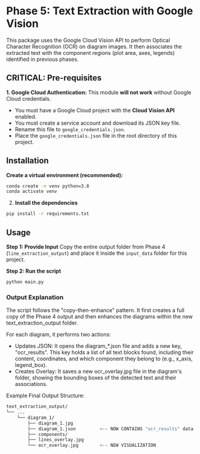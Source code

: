 # Phase 5: Text Extraction with Google Vision

This package uses the Google Cloud Vision API to perform Optical Character Recognition (OCR) on diagram images. It then associates the extracted text with the component regions (plot area, axes, legends) identified in previous phases.

## CRITICAL: Pre-requisites

**1. Google Cloud Authentication:**
This module **will not work** without Google Cloud credentials.
-   You must have a Google Cloud project with the **Cloud Vision API** enabled.
-   You must create a service account and download its JSON key file.
-   Rename this file to `google_credentials.json`.
-   Place the `google_credentials.json` file in the root directory of this project.

## Installation

**Create a virtual environment (recommended):**

```bash
conda create -n venv python=3.8
conda activate venv
```

2.  **Install the dependencies**
```bash
pip install -r requirements.txt
```


## Usage

**Step 1: Provide Input**
Copy the entire output folder from Phase 4 (`line_extraction_output`) and place it inside the `input_data` folder for this project.

**Step 2: Run the script**
```bash
python main.py
```
### Output Explanation
The script follows the "copy-then-enhance" pattern. It first creates a full copy of the Phase 4 output and then enhances the diagrams within the new text_extraction_output folder.

For each diagram, it performs two actions:
- Updates JSON: It opens the diagram_*.json file and adds a new key, "ocr_results". This key holds a list of all text blocks found, including their content, coordinates, and which component they belong to (e.g., x_axis, legend_box).
- Creates Overlay: It saves a new ocr_overlay.jpg file in the diagram's folder, showing the bounding boxes of the detected text and their associations.

Example Final Output Structure:
```bash
text_extraction_output/
└── ...
    └── diagram_1/
        ├── diagram_1.jpg
        ├── diagram_1.json         <-- NOW CONTAINS "ocr_results" data
        ├── components/
        ├── lines_overlay.jpg
        └── ocr_overlay.jpg        <-- NEW VISUALIZATION
```
